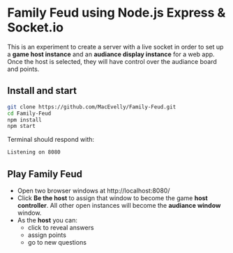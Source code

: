 # Family Feud using Node.js Express & Socket.io

This is an experiment to create a server with a live socket in order to set up a **game host instance** and an **audiance display instance** for a web app.  Once the host is selected, they will have control over the audiance board and points.  

## Install and start

```bash
git clone https://github.com/MacEvelly/Family-Feud.git
cd Family-Feud
npm install
npm start
```

Terminal should respond with:

```bash
Listening on 8080
```

## Play Family Feud

* Open two browser windows at http://localhost:8080/
* Click **Be the host** to assign that window to become the game **host controller**. All other open instances will become the **audiance window** window. 
* As the **host** you can:
   * click to reveal answers
   * assign points
   * go to new questions

